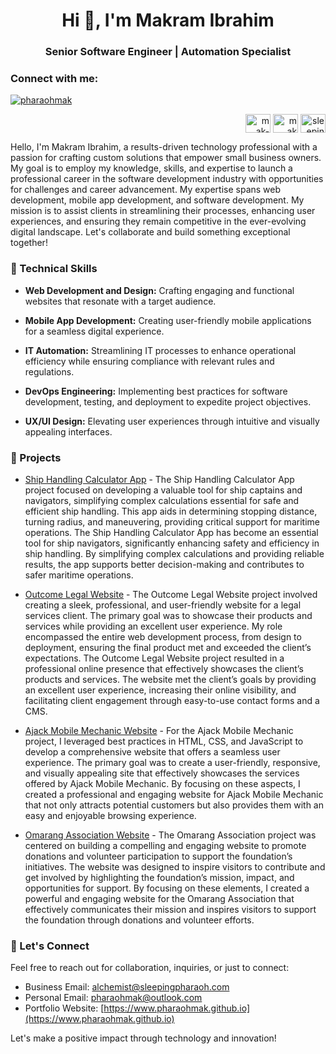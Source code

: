 <h1 align="center">Hi 👋, I'm Makram Ibrahim</h1>
<h3 align="center">Senior Software Engineer | Automation Specialist</h3>

<h3 align="left">Connect with me:</h3>

<p align="left"> <a href="https://twitter.com/pharaohmak" target="blank"><img src="https://img.shields.io/twitter/follow/pharaohmak?logo=twitter&style=for-the-badge" alt="pharaohmak" /></a> </p>

<p align="right">
<a href="https://linkedin.com/in/mak-ibrahim" target="blank"><img align="center" src="https://raw.githubusercontent.com/rahuldkjain/github-profile-readme-generator/master/src/images/icons/Social/linked-in-alt.svg" alt="mak-ibrahim" height="30" width="40" /></a>
<a href="https://fb.com/mak ibrahim" target="blank"><img align="center" src="https://raw.githubusercontent.com/rahuldkjain/github-profile-readme-generator/master/src/images/icons/Social/facebook.svg" alt="mak ibrahim" height="30" width="40" /></a>
<a href="https://instagram.com/sleeping.pharaoh" target="blank"><img align="center" src="https://raw.githubusercontent.com/rahuldkjain/github-profile-readme-generator/master/src/images/icons/Social/instagram.svg" alt="sleeping.pharaoh" height="30" width="40" /></a>
</p>

Hello, I'm Makram Ibrahim, a results-driven technology professional with a passion for crafting custom solutions that empower small business owners. My goal is to employ my knowledge, skills, and expertise to launch a professional career in the software development industry with opportunities for challenges and career advancement. My expertise spans web development, mobile app development, and software development. My mission is to assist clients in streamlining their processes, enhancing user experiences, and ensuring they remain competitive in the ever-evolving digital landscape. Let's collaborate and build something exceptional together!

### 🔧 Technical Skills

- **Web Development and Design:** Crafting engaging and functional websites that resonate with a target audience.

- **Mobile App Development:** Creating user-friendly mobile applications for a seamless digital experience.

- **IT Automation:** Streamlining IT processes to enhance operational efficiency while ensuring compliance with relevant rules and regulations.

- **DevOps Engineering:** Implementing best practices for software development, testing, and deployment to expedite project objectives.

- **UX/UI Design:** Elevating user experiences through intuitive and visually appealing interfaces.

### 🌟 Projects

- [Ship Handling Calculator App](#) - The Ship Handling Calculator App project focused on developing a valuable tool for ship captains and navigators, simplifying complex calculations essential for safe and efficient ship handling. This app aids in determining stopping distance, turning radius, and maneuvering, providing critical support for maritime operations. The Ship Handling Calculator App has become an essential tool for ship navigators, significantly enhancing safety and efficiency in ship handling. By simplifying complex calculations and providing reliable results, the app supports better decision-making and contributes to safer maritime operations.

- [Outcome Legal Website](#) - The Outcome Legal Website project involved creating a sleek, professional, and user-friendly website for a legal services client. The primary goal was to showcase their products and services while providing an excellent user experience. My role encompassed the entire web development process, from design to deployment, ensuring the final product met and exceeded the client’s expectations. The Outcome Legal Website project resulted in a professional online presence that effectively showcases the client’s products and services. The website met the client’s goals by providing an excellent user experience, increasing their online visibility, and facilitating client engagement through easy-to-use contact forms and a CMS.

- [Ajack Mobile Mechanic Website](#) - For the Ajack Mobile Mechanic project, I leveraged best practices in HTML, CSS, and JavaScript to develop a comprehensive website that offers a seamless user experience. The primary goal was to create a user-friendly, responsive, and visually appealing site that effectively showcases the services offered by Ajack Mobile Mechanic. By focusing on these aspects, I created a professional and engaging website for Ajack Mobile Mechanic that not only attracts potential customers but also provides them with an easy and enjoyable browsing experience.

- [Omarang Association Website](#) - The Omarang Association project was centered on building a compelling and engaging website to promote donations and volunteer participation to support the foundation’s initiatives. The website was designed to inspire visitors to contribute and get involved by highlighting the foundation’s mission, impact, and opportunities for support. By focusing on these elements, I created a powerful and engaging website for the Omarang Association that effectively communicates their mission and inspires visitors to support the foundation through donations and volunteer efforts.


### 📧 Let's Connect
Feel free to reach out for collaboration, inquiries, or just to connect:
- Business Email: [alchemist@sleepingpharaoh.com](mailto:alchemist@sleepingpharaoh.com)
- Personal Email: [pharaohmak@outlook.com](mailto:pharaohmak@outlook.com)
- Portfolio Website: [https://www.pharaohmak.github.io](https://www.pharaohmak.github.io)

Let's make a positive impact through technology and innovation!
